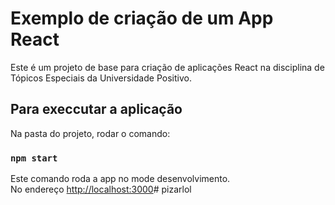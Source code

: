 # Exemplo de criação de um App React

Este é um projeto de base para criação de aplicações React na disciplina de Tópicos Especiais da Universidade Positivo.

## Para execcutar a aplicação

Na pasta do projeto, rodar o comando:

### `npm start`

Este comando roda a app no mode desenvolvimento.\
No endereço [http://localhost:3000](http://localhost:3000)#   p i z a r l o l  
 